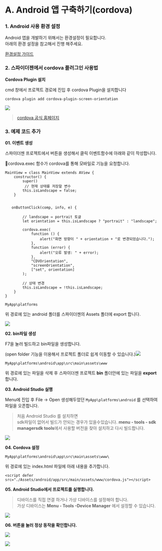 # A. Android 앱 구축하기(cordova)

### 1. Android 사용 환경 설정

Android 앱을 개발하기 위해서는 환경설정이 필요합니다.\
아래의 환경 설정을 참고해서 진행 해주세요.

[환경설정 가이드](https://wikidocs.net/279158)

### 2. 스파이더젠에서 cordova 플러그인 사용법

**Cordova Plugin 설치**

cmd 창에서 프로젝트 경로에 진입 후 cordova Plugin을 설치합니다

`cordova plugin add cordova-plugin-screen-orientation`

![](../../../.gitbook/assets/cordova.png)

> [cordova 공식 홈페이지](https://cordova.apache.org/plugins/)

### 3. 예제 코드 추가

**01. 이밴트 생성**

스파이더젠 프로젝트에서 버튼을 생성해서 클릭 이벤트함수에 아래와 같이 작성합니다.

🔽cordova.exec 함수가 cordova를 통해 모바일로 기능을 요청합니다.

```
MainView = class MainView extends AView {
    constructor() {
        super()
         // 현재 상태를 저장할 변수
        this.isLandscape = false;
    }


   onButtonClick(comp, info, e) {

        // landscape ↔ portrait 토글
        let orientation = this.isLandscape ? "portrait" : "landscape";

        cordova.exec(
            function () {
                alert("화면 방향이 " + orientation + "로 변경되었습니다.");
            },
            function (error) {
                alert("오류 발생: " + error);
            },
            "CDVOrientation",
            "screenOrientation",
            ["set", orientation]
        );

        // 상태 변경
        this.isLandscape = !this.isLandscape;
    }
}
```

`MyApp\platforms`

위 경로에 있는 android 폴더를 스파이더젠의 Assets 폴더에 export 합니다.

![](../../../.gitbook/assets/assets.png)

**02. bin파일 생성**

F7을 눌러 빌드하고 bin파일을 생성합니다.

(open folder 기능을 이용해서 프로젝트 폴더로 쉽게 이동할 수 있습니다.)![](../../../.gitbook/assets/build.png)

`MyApp\platforms\android\app\src\main\assets\www`

위 경로에 있는 파일을 삭제 후 스파이더젠 프로젝트 **bin** 폴더안에 있는 파일을 **export** 합니다.

**03. Android Studio 실행**

Menu에 진입 후 File -> Open 생성해두었던 `MyApp\platforms\android` 를 선택하여 파일을 오픈합니다.

> 처음 Android Studio 를 설치하면\
> sdk파일이 없어서 빌드가 안되는 경우가 있을수있습니다. **menu - tools - sdk managersdk tools**에서 사용할 버전을 찾아 설치하고 다시 빌드합니다.

![](<../../../.gitbook/assets/sdk_tools (1).png>)

**04. Cordova 설정**

`MyApp\platforms\android\app\src\main\assets\www\`

위 경로에 있는 index.html 파일에 아래 내용을 추가합니다.

`<script defer src="./Assets/android/app/src/main/assets/www/cordova.js"></script>`

**05. Android Studio에서 프로젝트를 실행합니다.**

> 디바이스를 직접 연결 하거나 가상 디바이스를 설정해야 합니다.\
> 가상 디바이스는 **Menu - Tools -Device Manager** 에서 설정할 수 있습니다.

![](../../../.gitbook/assets/Android001.png)

**06. 버튼을 눌러 정상 동작을 확인합니다.**

![](../../../.gitbook/assets/Android002.png)

![](../../../.gitbook/assets/Android003.png)
